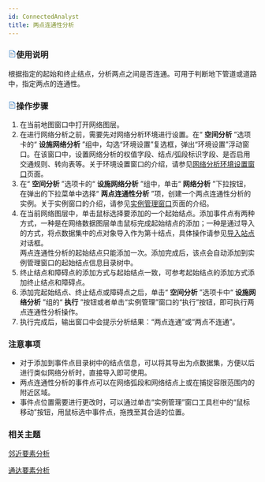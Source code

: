 ```yaml
---
id: ConnectedAnalyst
title: 两点连通性分析
---
```

### ![](../img/read.gif)使用说明

根据指定的起始和终止结点，分析两点之间是否连通。可用于判断地下管道或道路中，指定两点的连通性。

### ![](../img/read.gif)操作步骤

1. 在当前地图窗口中打开网络图层。
2. 在进行网络分析之前，需要先对网络分析环境进行设置。在“ **空间分析** ”选项卡的“ **设施网络分析** ”组中，勾选“环境设置”复选框，弹出“环境设置”浮动窗口。在该窗口中，设置网络分析的权值字段、结点/弧段标识字段、是否启用交通规则、转向表等。关于环境设置窗口的介绍，请参见[网络分析环境设置窗口](NetAnalystEnvironmentWIN)页面。
3. 在“ **空间分析** ”选项卡的“ **设施网络分析** ”组中，单击“ **网络分析** ”下拉按钮，在弹出的下拉菜单中选择“ **两点连通性分析** ”项，创建一个两点连通性分析的实例。关于实例窗口的介绍，请参见[实例管理窗口](InstanceWIN)页面的介绍。
4. 在当前网络图层中，单击鼠标选择要添加的一个起始结点。添加事件点有两种方式，一种是在网络数据图层单击鼠标完成起始结点的添加；一种是通过导入的方式，将点数据集中的点对象导入作为第十结点，具体操作请参见[导入站点](ImportLocations)对话框。 <br/>两点连通性分析的起始结点只能添加一次。添加完成后，该点会自动添加到实例管理窗口的起始结点信息目录树中。
5. 终止结点和障碍点的添加方式与起始结点一致，可参考起始结点的添加方式添加终止结点和障碍点。
6. 添加完起始结点、终止结点或障碍点之后，单击“ **空间分析** ”选项卡中“ **设施网络分析** ”组的“ **执行** ”按钮或者单击“实例管理”窗口的“执行”按钮，即可执行两点连通性分析操作。
7. 执行完成后，输出窗口中会提示分析结果：“两点连通”或“两点不连通”。

### 注意事项

* 对于添加到事件点目录树中的结点信息，可以将其导出为点数据集，方便以后进行类似网络分析时，直接导入即可使用。
* 两点连通性分析的事件点可以在网络弧段和网络结点上或在捕捉容限范围内的附近区域。
* 事件点位置需要进行更改时，可以通过单击“实例管理”窗口工具栏中的“鼠标移动”按钮，用鼠标选中事件点，拖拽至其合适的位置。

### 相关主题

 [邻近要素分析](AdjoinAnalyst)

 [通达要素分析](AccessibilityAnalyst)
